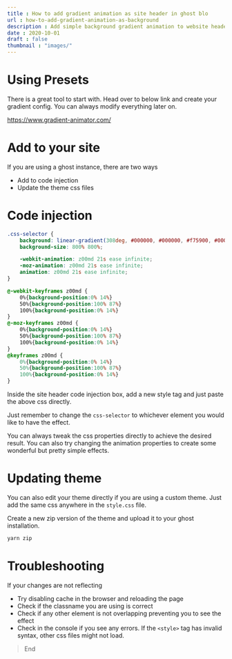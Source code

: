 ```yaml
---
title : How to add gradient animation as site header in ghost blo
url : how-to-add-gradient-animation-as-background
description : Add simple background gradient animation to website header
date : 2020-10-01
draft : false
thumbnail : "images/"
---
```


# Using Presets

There is a great tool to start with. Head over to below link and create your gradient config. You can always modify everything later on.

https://www.gradient-animator.com/

# Add to your site

If you are using a ghost instance, there are two ways
* Add to code injection 
* Update the theme css files

# Code injection

```css
.css-selector {
    background: linear-gradient(308deg, #000000, #000000, #f75900, #000000);
    background-size: 800% 800%;

    -webkit-animation: z00md 21s ease infinite;
    -moz-animation: z00md 21s ease infinite;
    animation: z00md 21s ease infinite;
}

@-webkit-keyframes z00md {
    0%{background-position:0% 14%}
    50%{background-position:100% 87%}
    100%{background-position:0% 14%}
}
@-moz-keyframes z00md {
    0%{background-position:0% 14%}
    50%{background-position:100% 87%}
    100%{background-position:0% 14%}
}
@keyframes z00md {
    0%{background-position:0% 14%}
    50%{background-position:100% 87%}
    100%{background-position:0% 14%}
}
```

Inside the site header code injection box, add a new style tag and just paste the above css directly.

Just remember to change the `css-selector` to whichever element you would like to have the effect.

You can always tweak the css properties directly to achieve the desired result. You can also try changing the animation properties to create some wonderful but pretty simple effects.

# Updating theme

You can also edit your theme directly if you are using a custom theme. Just add the same css anywhere in the `style.css` file. 

Create a new zip version of the theme and upload it to your ghost installation.

```bash
yarn zip
```

# Troubleshooting
If your changes are not reflecting
* Try disabling cache in the browser and reloading the page
* Check if the classname you are using is correct
* Check if any other element is not overlapping preventing you to see the effect
* Check in the console if you see any errors. If the `<style>` tag has invalid syntax, other css files might not load.

> End

